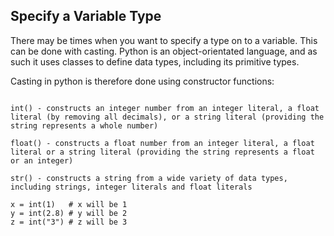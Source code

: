 ## Specify a Variable Type

There may be times when you want to specify a type on to a variable. This can be done with casting. Python is an object-orientated language, and as such it uses classes to define data types, including its primitive types.

Casting in python is therefore done using constructor functions:

```

int() - constructs an integer number from an integer literal, a float literal (by removing all decimals), or a string literal (providing the string represents a whole number)

float() - constructs a float number from an integer literal, a float literal or a string literal (providing the string represents a float or an integer)

str() - constructs a string from a wide variety of data types, including strings, integer literals and float literals

```

```
x = int(1)   # x will be 1
y = int(2.8) # y will be 2
z = int("3") # z will be 3

```